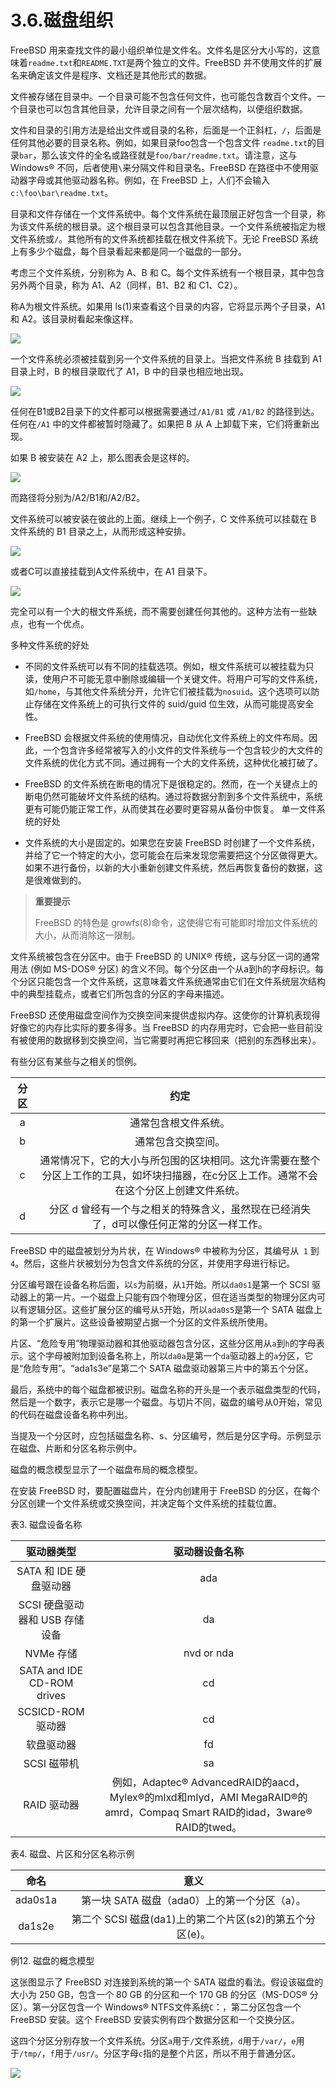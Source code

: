 # 3.6.磁盘组织

FreeBSD 用来查找文件的最小组织单位是文件名。文件名是区分大小写的，这意味着`readme.txt`和`README.TXT`是两个独立的文件。FreeBSD 并不使用文件的扩展名来确定该文件是程序、文档还是其他形式的数据。

文件被存储在目录中。一个目录可能不包含任何文件，也可能包含数百个文件。一个目录也可以包含其他目录，允许目录之间有一个层次结构，以便组织数据。

文件和目录的引用方法是给出文件或目录的名称，后面是一个正斜杠，`/`，后面是任何其他必要的目录名称。例如，如果目录foo包含一个包含文件 `readme.txt`的目录`bar`，那么该文件的全名或路径就是`foo/bar/readme.txt`。请注意，这与 Windows® 不同，后者使用`\`来分隔文件和目录名。FreeBSD 在路径中不使用驱动器字母或其他驱动器名称。例如，在 FreeBSD 上，人们不会输入`c:\foo\bar\readme.txt`。

目录和文件存储在一个文件系统中。每个文件系统在最顶层正好包含一个目录，称为该文件系统的根目录。这个根目录可以包含其他目录。一个文件系统被指定为根文件系统或`/`。其他所有的文件系统都挂载在根文件系统下。无论 FreeBSD 系统上有多少个磁盘，每个目录看起来都是同一个磁盘的一部分。

考虑三个文件系统，分别称为 A、B 和 C。每个文件系统有一个根目录，其中包含另外两个目录，称为 A1、A2（同样，B1、B2 和 C1、C2）。

称A为根文件系统。如果用 ls(1)来查看这个目录的内容，它将显示两个子目录，A1 和 A2。该目录树看起来像这样。


![](../.gitbook/assets/example-dir1.png)

一个文件系统必须被挂载到另一个文件系统的目录上。当把文件系统 B 挂载到 A1 目录上时，B 的根目录取代了 A1，B 中的目录也相应地出现。


![](../.gitbook/assets/example-dir2.png)

任何在B1或B2目录下的文件都可以根据需要通过`/A1/B1` 或 `/A1/B2` 的路径到达。任何在`/A1` 中的文件都被暂时隐藏了。如果把 B 从 A 上卸载下来，它们将重新出现。

如果 B 被安装在 A2 上，那么图表会是这样的。

![](../.gitbook/assets/example-dir3.png)

而路径将分别为/A2/B1和/A2/B2。

文件系统可以被安装在彼此的上面。继续上一个例子，C 文件系统可以挂载在 B 文件系统的 B1 目录之上，从而形成这种安排。


![](../.gitbook/assets/example-dir4.png)

或者C可以直接挂载到A文件系统中，在 A1 目录下。


![](../.gitbook/assets/example-dir5.png)

完全可以有一个大的根文件系统，而不需要创建任何其他的。这种方法有一些缺点，也有一个优点。

多种文件系统的好处

- 不同的文件系统可以有不同的挂载选项。例如，根文件系统可以被挂载为只读，使用户不可能无意中删除或编辑一个关键文件。将用户可写的文件系统，如`/home`，与其他文件系统分开，允许它们被挂载为`nosuid`。这个选项可以防止存储在文件系统上的可执行文件的 suid/guid 位生效，从而可能提高安全性。

- FreeBSD 会根据文件系统的使用情况，自动优化文件系统上的文件布局。因此，一个包含许多经常被写入的小文件的文件系统与一个包含较少的大文件的文件系统的优化方式不同。通过拥有一个大的文件系统，这种优化被打破了。

- FreeBSD 的文件系统在断电的情况下是很稳定的。然而，在一个关键点上的断电仍然可能破坏文件系统的结构。通过将数据分割到多个文件系统中，系统更有可能仍能正常工作，从而使其在必要时更容易从备份中恢复。
单一文件系统的好处

- 文件系统的大小是固定的。如果您在安装 FreeBSD 时创建了一个文件系统，并给了它一个特定的大小，您可能会在后来发现您需要把这个分区做得更大。如果不进行备份，以新的大小重新创建文件系统，然后再恢复备份的数据，这是很难做到的。

>**重要提示**
>
>FreeBSD 的特色是 growfs(8)命令，这使得它有可能即时增加文件系统的大小，从而消除这一限制。

文件系统被包含在分区中。由于 FreeBSD 的 UNIX® 传统，这与分区一词的通常用法 (例如 MS-DOS® 分区) 的含义不同。每个分区由一个从a到h的字母标识。每个分区只能包含一个文件系统，这意味着文件系统通常由它们在文件系统层次结构中的典型挂载点，或者它们所包含的分区的字母来描述。

FreeBSD 还使用磁盘空间作为交换空间来提供虚拟内存。这使你的计算机表现得好像它的内存比实际的要多得多。当 FreeBSD 的内存用完时，它会把一些目前没有被使用的数据移到交换空间，当它需要时再把它移回来（把别的东西移出来）。

有些分区有某些与之相关的惯例。

|  分区 | 约定|
| :-: | :---: |
|  a  | 通常包含根文件系统。|
|  b  | 通常包含交换空间。|
|  c  | 通常情况下，它的大小与所包围的区块相同。这允许需要在整个分区上工作的工具，如坏块扫描器，在c分区上工作。通常不会在这个分区上创建文件系统。|
|  d  | 分区 d 曾经有一个与之相关的特殊含义，虽然现在已经消失了，d可以像任何正常的分区一样工作。|

FreeBSD 中的磁盘被划分为片状，在 Windows® 中被称为分区，其编号从` 1` 到` 4`。然后，这些片状被划分为包含文件系统的分区，并使用字母进行标记。

分区编号跟在设备名称后面，以`s`为前缀，从`1`开始。所以`da0s1`是第一个 SCSI 驱动器上的第一片。一个磁盘上只能有四个物理分区，但在适当类型的物理分区内可以有逻辑分区。这些扩展分区的编号从`5`开始，所以`ada0s5`是第一个 SATA 磁盘上的第一个扩展片。这些设备被期望占据一个分区的文件系统所使用。

片区、“危险专用”物理驱动器和其他驱动器包含分区，这些分区用从`a`到`h`的字母表示。这个字母被附加到设备名称上，所以`da0a`是第一个`da`驱动器上的`a`分区，它是“危险专用”。“ada1s3e”是第二个 SATA 磁盘驱动器第三片中的第五个分区。

最后，系统中的每个磁盘都被识别。磁盘名称的开头是一个表示磁盘类型的代码，然后是一个数字，表示它是哪一个磁盘。与切片不同，磁盘的编号从0开始，常见的代码在磁盘设备名称中列出。

当提及一个分区时，应包括磁盘名称、s、分区编号，然后是分区字母。示例显示在磁盘、片断和分区名称示例中。

磁盘的概念模型显示了一个磁盘布局的概念模型。

在安装 FreeBSD 时，要配置磁盘片，在分内创建用于 FreeBSD 的分区，在每个分区创建一个文件系统或交换空间，并决定每个文件系统的挂载位置。

表3. 磁盘设备名称

|            驱动器类型           |  驱动器设备名称    |
| :---: | :---: |
|        SATA 和 IDE 硬盘驱动器       |      ada    |
|      SCSI 硬盘驱动器和 USB 存储设备     |    da |
|           NVMe 存储           |   nvd or nda    |
| SATA and IDE CD-ROM drives | cd                |
|        SCSICD-ROM 驱动器       |       cd |
|            软盘驱动器           |     fd    |
|           SCSI 磁带机          |            sa     |
|           RAID 驱动器          | 例如，Adaptec® AdvancedRAID的aacd，Mylex®的mlxd和mlyd，AMI MegaRAID®的amrd，Compaq Smart RAID的idad，3ware® RAID的twed。|

表4. 磁盘、片区和分区名称示例

|    命名   | 意义   |
| :-----: | :---: |
| ada0s1a |第一块 SATA 磁盘（ada0）上的第一个分区（a）。    |
|  da1s2e | 第二个 SCSI 磁盘(da1)上的第二个片区(s2)的第五个分区(e)。|

例12. 磁盘的概念模型

这张图显示了 FreeBSD 对连接到系统的第一个 SATA 磁盘的看法。假设该磁盘的大小为 250 GB，包含一个 80 GB 的分区和一个 170 GB 的分区（MS-DOS® 分区）。第一分区包含一个 Windows® NTFS文件系统`C`：，第二分区包含一个 FreeBSD 安装。这个 FreeBSD 安装实例有四个数据分区和一个交换分区。

这四个分区分别存放一个文件系统。分区`a`用于`/`文件系统，`d`用于`/var/`，`e`用于`/tmp/`，`f`用于`/usr/`。分区字母`c`指的是整个片区，所以不用于普通分区。


![](../.gitbook/assets/disk-layout.png)
